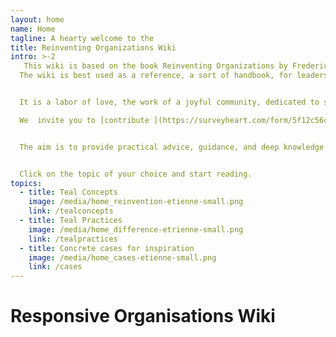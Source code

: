 ```yaml
---
layout: home
name: Home
tagline: A hearty welcome to the
title: Reinventing Organizations Wiki
intro: >-2
   This wiki is based on the book Reinventing Organizations by Frederic Laloux. Its purpose is to explain the features and characteristics of organizations, emerging all over the world, that operate in a very different and perhaps more evolved way.
  The wiki is best used as a reference, a sort of handbook, for leaders looking to upgrade specific management practices in their organization.


  It is a labor of love, the work of a joyful community, dedicated to soulful organizations everywhere coming to life.

  We  invite you to [contribute ](https://surveyheart.com/form/5f12c56c042b2b3696da7a2e)by updating the relevant pages with your own learning and experience.


  The aim is to provide practical advice, guidance, and deep knowledge to all who would like to embrace this new way of working and being.


  Click on the topic of your choice and start reading.
topics:
  - title: Teal Concepts
    image: /media/home_reinvention-etienne-small.png
    link: /tealconcepts
  - title: Teal Practices
    image: /media/home_difference-etrienne-small.png
    link: /tealpractices
  - title: Concrete cases for inspiration
    image: /media/home_cases-etienne-small.png
    link: /cases
---
```


# Responsive Organisations Wiki
